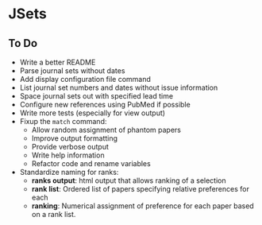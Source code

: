 # JSets

## To Do

* Write a better README
* Parse journal sets without dates
* Add display configuration file command
* List journal set numbers and dates without issue information
* Space journal sets out with specified lead time
* Configure new references using PubMed if possible
* Write more tests (especially for view output)
* Fixup the `match` command:
    - Allow random assignment of phantom papers
    - Improve output formatting
    - Provide verbose output
    - Write help information
    - Refactor code and rename variables
* Standardize naming for ranks:
    - **ranks output**: html output that allows ranking of a selection
    - **rank list**: Ordered list of papers specifying relative preferences for each
    - **ranking**: Numerical assignment of preference for each paper based on a rank list.
